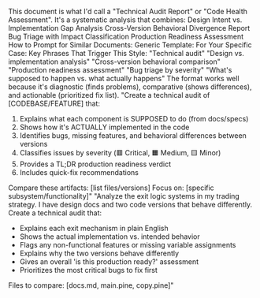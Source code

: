 
This document is what I'd call a "Technical Audit Report" or "Code Health Assessment". It's a systematic analysis that combines:
Design Intent vs. Implementation Gap Analysis
Cross-Version Behavioral Divergence Report
Bug Triage with Impact Classification
Production Readiness Assessment
How to Prompt for Similar Documents:
Generic Template:
For Your Specific Case:
Key Phrases That Trigger This Style:
"Technical audit"
"Design vs. implementation analysis"
"Cross-version behavioral comparison"
"Production readiness assessment"
"Bug triage by severity"
"What's supposed to happen vs. what actually happens"
The format works well because it's diagnostic (finds problems), comparative (shows differences), and actionable (prioritized fix list).
"Create a technical audit of [CODEBASE/FEATURE] that:
1. Explains what each component is SUPPOSED to do (from docs/specs)
2. Shows how it's ACTUALLY implemented in the code
3. Identifies bugs, missing features, and behavioral differences between versions
4. Classifies issues by severity (🟥 Critical, 🟧 Medium, 🟨 Minor)
5. Provides a TL;DR production readiness verdict
6. Includes quick-fix recommendations

Compare these artifacts: [list files/versions]
Focus on: [specific subsystem/functionality]"
"Analyze the exit logic systems in my trading strategy. I have design docs and two code versions that behave differently. Create a technical audit that:

- Explains each exit mechanism in plain English
- Shows the actual implementation vs. intended behavior  
- Flags any non-functional features or missing variable assignments
- Explains why the two versions behave differently
- Gives an overall 'is this production ready?' assessment
- Prioritizes the most critical bugs to fix first

Files to compare: [docs.md, main.pine, copy.pine]"